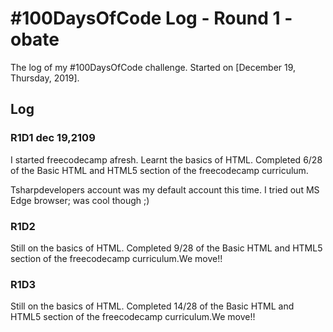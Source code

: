 # #100DaysOfCode Log - Round 1 - obate

The log of my #100DaysOfCode challenge. Started on [December 19, Thursday, 2019].

## Log

### R1D1 dec 19,2109

<!-- Started a Weather App. Worked on the draft layout of the app, struggled with OpenWeather API http://www.example.com -->

I started freecodecamp afresh. Learnt the basics of HTML. Completed 6/28 of the Basic HTML and HTML5 section of the freecodecamp curriculum.

Tsharpdevelopers account was my default account this time. I tried out MS Edge browser; was cool though ;)

### R1D2

Still on the basics of HTML. Completed 9/28 of the Basic HTML and HTML5 section of the freecodecamp curriculum.We move!! 

### R1D3

Still on the basics of HTML. Completed 14/28 of the Basic HTML and HTML5 section of the freecodecamp curriculum.We move!! 
